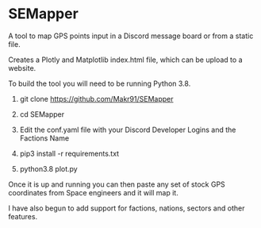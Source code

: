# SEMapper
A tool to map GPS points input in a Discord message board or from a static file. 

Creates a Plotly and Matplotlib index.html file, which can be upload to a website.


To build the tool you will need to be running Python 3.8.


1) git clone https://github.com/Makr91/SEMapper

2) cd SEMapper

3) Edit the conf.yaml file with your Discord Developer Logins and the Factions Name

4) pip3 install -r requirements.txt

5) python3.8 plot.py





Once it is up and running you can then paste any set of stock GPS coordinates from Space engineers and it will map it. 


I have also begun to add support for factions, nations, sectors and other features.
